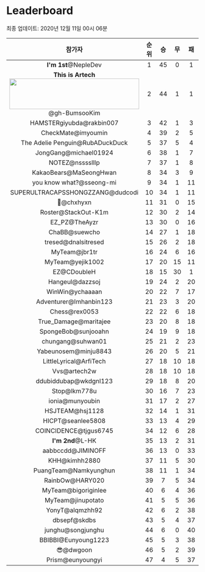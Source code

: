 # Leaderboard
최종 업데이트: 2020년 12월 11일 00시 06분




| 참가자 | 순위 | 승 | 무 | 패 | 승점 |
|:---:|:---:|:---:|:---:|:---:|:---:|
| **I'm 1st**@NepleDev | 1 | 45 | 0 | 1 | 135 |
| <b>This is Artech</b><img src='http://artech.cau.ac.kr/images/logo.png' width='340px' height='80px'>@gh-BumsooKim | 2 | 44 | 1 | 1 | 133 |
| HAMSTERgiyubda@rakbin007 | 3 | 42 | 1 | 3 | 127 |
| CheckMate@imyoumin | 4 | 39 | 2 | 5 | 119 |
| The Adelie Penguin@RubADuckDuck | 5 | 37 | 5 | 4 | 116 |
| JongGang@michael01924 | 6 | 38 | 1 | 7 | 115 |
| NOTEZ@nsssslllp | 7 | 37 | 1 | 8 | 112 |
| KakaoBears@MaSeongHwan | 8 | 34 | 3 | 9 | 105 |
| you know what?@sseong-mi | 9 | 34 | 1 | 11 | 103 |
| SUPERULTRACAPSSHONGZZANG@dudcodi | 10 | 34 | 1 | 11 | 103 |
| 👑@chxhyxn | 11 | 31 | 0 | 15 | 93 |
| Roster@StackOut-K1m | 12 | 30 | 2 | 14 | 92 |
| EZ_PZ@TheAyzr | 13 | 30 | 0 | 16 | 90 |
| ChaBB@suewcho | 14 | 27 | 1 | 18 | 82 |
| tresed@dnalsitresed | 15 | 26 | 2 | 18 | 80 |
| MyTeam@jbr1tr | 16 | 24 | 6 | 16 | 78 |
| MyTeam@yejik1002 | 17 | 20 | 15 | 11 | 75 |
| EZ@CDoubleH | 18 | 15 | 30 | 1 | 75 |
| Hangeul@dazzsoj | 19 | 24 | 2 | 20 | 74 |
| WinWin@ychaaaan | 20 | 22 | 7 | 17 | 73 |
| Adventurer@Imhanbin123 | 21 | 23 | 3 | 20 | 72 |
| Chess@rex0053 | 22 | 22 | 6 | 18 | 72 |
| True_Damage@maritajee | 23 | 20 | 8 | 18 | 68 |
| SpongeBob@sunjooahn | 24 | 19 | 9 | 18 | 66 |
| chungang@suhwan01 | 25 | 21 | 2 | 23 | 65 |
| Yabeunosem@minju8843 | 26 | 20 | 5 | 21 | 65 |
| LittleLyrical@ArfiTech | 27 | 18 | 10 | 18 | 64 |
| Vvs@artech2w | 28 | 18 | 10 | 18 | 64 |
| ddubiddubap@wkdgnl123 | 29 | 18 | 8 | 20 | 62 |
| Stop@lkm778u | 30 | 16 | 7 | 23 | 55 |
| ionia@munyoubin | 31 | 17 | 2 | 27 | 53 |
| HSJTEAM@hsj1128 | 32 | 14 | 1 | 31 | 43 |
| HICPT@seanlee5808 | 33 | 13 | 4 | 29 | 43 |
| COINCIDENCE@tjgus6745 | 34 | 12 | 6 | 28 | 42 |
| **I'm 2nd**@L-HK | 35 | 13 | 2 | 31 | 41 |
| aabbccdd@JIMINOFF | 36 | 13 | 0 | 33 | 39 |
| KHH@kimhh2880 | 37 | 11 | 5 | 30 | 38 |
| PuangTeam@Namkyunghun | 38 | 11 | 1 | 34 | 34 |
| RainbOw@HARY020 | 39 | 7 | 5 | 34 | 26 |
| MyTeam@bigoriginlee | 40 | 6 | 4 | 36 | 22 |
| MyTeam@jinupotato | 41 | 5 | 5 | 36 | 20 |
| YonyT@alqmzhh92 | 42 | 6 | 2 | 38 | 20 |
| dbsepf@skdbs | 43 | 5 | 4 | 37 | 19 |
| junghu@songjunghu | 44 | 6 | 0 | 40 | 18 |
| BBIBBI@Eunyoung1223 | 45 | 5 | 3 | 38 | 18 |
| 😎@dwgoon | 46 | 5 | 2 | 39 | 17 |
| Prism@eunyoungyi | 47 | 4 | 5 | 37 | 17 |